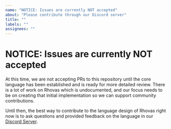```yaml
---
name: "NOTICE: Issues are currently NOT accepted"
about: "Please contribute through our Discord server"
title: ""
labels: ""
assignees: ""
---
```


# NOTICE: Issues are currently NOT accepted

At this time, we are not accepting PRs to this repository until the core
language has been established and is ready for more detailed review. There is a
lot of work on Rhovas which is undocumented, and our focus needs to be on
creating that initial implementation so we can support community contributions.

Until then, the best way to contribute to the language design of Rhovas right
now is to ask questions and provided feedback on the language in our
[Discord Server](https://discord.gg/gm96xd8).
